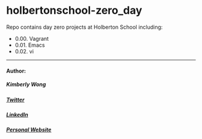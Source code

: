 # holbertonschool-zero_day
Repo contains day zero projects at Holberton School including:
* 0.00. Vagrant
* 0.01. Emacs
* 0.02. vi

------

#### Author:
##### Kimberly Wong
##### [Twitter](http://twitter.com/kjowong)
##### [LinkedIn](https://www.linkedin.com/in/kimberlyjowong)
##### [Personal Website](https://kimberlywong.com/)

